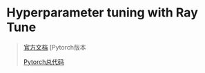# Hyperparameter tuning with Ray Tune

> [官方文档](https://docs.ray.io/en/master/tune/tutorials/tune-advanced-tutorial.html)
> [Pytorch版本
>
> [Pytorch总代码](https://pytorch.org/tutorials/beginner/hyperparameter_tuning_tutorial.html)